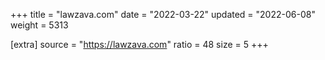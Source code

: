 +++
title = "lawzava.com"
date = "2022-03-22"
updated = "2022-06-08"
weight = 5313

[extra]
source = "https://lawzava.com"
ratio = 48
size = 5
+++
